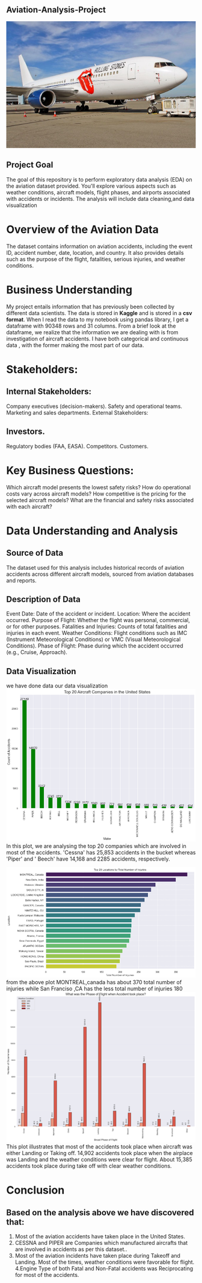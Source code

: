 ## Aviation-Analysis-Project
![alt text](image.jpg)
## Project Goal
The goal of this repository is to perform exploratory data analysis (EDA) on the aviation dataset provided. You'll explore various aspects such as weather conditions, aircraft models, flight phases, and airports associated with accidents or incidents. The analysis will include data cleaning,and data visualization

# Overview of the Aviation Data
The dataset contains information on aviation accidents, including the event ID, accident number, date, location, and country. It also provides details such as the purpose of the flight, fatalities, serious injuries, and weather conditions.

# Business Understanding
My project entails information that has previously been collected by different data scientists. The data is stored in **Kaggle**  and is stored in a **csv format**. When I read the data to my notebook using pandas library, I get a dataframe with 90348 rows and 31 columns. From a brief look at the dataframe, we realize that the information we are dealing with is from investigation of aircraft accidents. I have both categorical and continuous data , with the former making the most part of our data.

# Stakeholders:
## Internal Stakeholders:

Company executives (decision-makers).
Safety and operational teams.
Marketing and sales departments.
External Stakeholders:

## Investors.
Regulatory bodies (FAA, EASA).
Competitors.
Customers.
# Key Business Questions:
Which aircraft model presents the lowest safety risks?
How do operational costs vary across aircraft models?
How competitive is the pricing for the selected aircraft models?
What are the financial and safety risks associated with each aircraft?
# Data Understanding and Analysis
## Source of Data
The dataset used for this analysis includes historical records of aviation accidents across different aircraft models, sourced from aviation databases and reports.

## Description of Data
Event Date: Date of the accident or incident.
Location: Where the accident occurred.
Purpose of Flight: Whether the flight was personal, commercial, or for other purposes.
Fatalities and Injuries: Counts of total fatalities and injuries in each event.
Weather Conditions: Flight conditions such as IMC (Instrument Meteorological Conditions) or VMC (Visual Meteorological Conditions).
Phase of Flight: Phase during which the accident occurred (e.g., Cruise, Approach).
## Data Visualization
we have done data our data visualization 
![alt text](image1.png)
In this plot, we are analysing the top 20  companies which are involved in most of the accidents. 'Cessna' has 25,853 accidents in the bucket whereas 'Piper' and ' Beech' have 14,168 and 2285 accidents, respectively.

![alt text](image2.png)
from the above plot MONTREAL,canada has about 370 total number of injuries while San Franciso ,CA has the less total number of injuries 180
![alt text](<image 3.png>)
This plot illustrates that most of the accidents took place when aircraft was either Landing or Taking off. 14,902 accidents took place when the airplace was Landing and the weather conditions were clear for flight. About 15,385 accidents took place during take off with clear weather conditions.



# Conclusion
 ## Based on the analysis above we have discovered that:
 1. Most of the aviation accidents have taken place in the United States.
2. CESSNA and PIPER are Companies which manufactured aircrafts that are involved in accidents as per this dataset..
3. Most of the aviation incidents have taken place during Takeoff and Landing. Most of the times, weather conditions were favorable for flight.
4.Engine Type of both Fatal and Non-Fatal accidents was Reciprocating for most of the accidents.